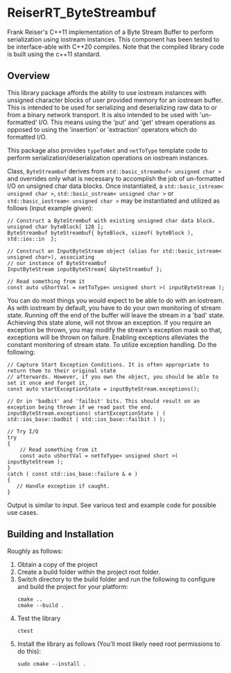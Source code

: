 # ReiserRT_ByteStreambuf

Frank Reiser's C++11 implementation of a Byte Stream Buffer to perform serialization using iostream instances.
This component has been tested to be interface-able with C++20 compiles. Note that the compiled library code
is built using the c++11 standard.

## Overview
This library package affords the ability to use iostream instances with unsigned character blocks
of user provided memory for an iostream buffer. This is intended to be used for serializing and deserializing
raw data to or from a binary network transport. It is also intended to be used with 'un-formatted' I/O.
This means using the 'put' and 'get' stream operations as opposed to using the 'insertion' or 'extraction'
operators which do formatted I/O.

This package also provides `typeToNet` and `netToType` template code to perform serialization/deserialization
operations on iostream instances.

Class, `ByteStreambuf` derives from `std::basic_streambuf< unsigned char >` and overrides only what
is necessary to accomplish the job of un-formatted I/O on unsigned char data blocks. Once instantiated,
a `std::basic_istream< unsigned char >`, `std::basic_ostream< unsigned char >` or `std::basic_iostream< unsigned char >`
may be instantiated and utilized as follows (input example given):
  ```
  // Construct a ByteStrembuf with existing unsigned char data block.
  unsigned char byteBlock[ 128 ]; 
  ByteStreambuf byteStreambuf{ byteBlock, sizeof( byteBlock ), std::ios::in  };
  
  // Construct an InputByteStream object (alias for std::basic_istream< unsigned char>), associating
  // our instance of ByteStreambuf
  InputByteStream inputByteStream{ &byteStreambuf };

  // Read something from it
  const auto uShortVal = netToType< unsigned short >( inputByteStream );
  ```

You can do most things you would expect to be able to do with an iostream. As with iostream by default,
you have to do your own monitoring of stream state. Running off the end of the buffer
will leave the stream in a 'bad' state. Achieving this state alone, will not throw an exception.
If you require an exception be thrown, you may modify the stream's exception mask so that, exceptions will
be thrown on failure. Enabling exceptions alleviates the constant monitoring of stream state.
To utilize exception handling. Do the following:

  ```
  // Capture Start Exception Conditions. It is often appropriate to return them to their original state
  // afterwards. However, if you own the object, you should be able to set it once and forget it,
  const auto startExceptionState = inputByteStream.exceptions();
  
  // Or in 'badbit' and 'failbit' bits. This should result on an exception being thrown if we read past the end.
  inputByteStream.exceptions( startExceptionState | ( std::ios_base::badbit | std::ios_base::failbit ) );

  // Try I/O
  try
  {
      // Read something from it
      const auto uShortVal = netToType< unsigned short >( inputByteStream );
  }
  catch ( const std::ios_base::failure & e )
  {
     // Handle exception if caught.
  }
  ```

Output is similar to input. See various test and example code for possible use cases.

## Building and Installation
Roughly as follows:
1) Obtain a copy of the project
2) Create a build folder within the project root folder.
3) Switch directory to the build folder and run the following
   to configure and build the project for your platform:
   ```
   cmake ..
   cmake --build .
   ```
4) Test the library
   ```
   ctest
   ```
5) Install the library as follows (You'll most likely
   need root permissions to do this):
   ```
   sudo cmake --install .
   ```
   
